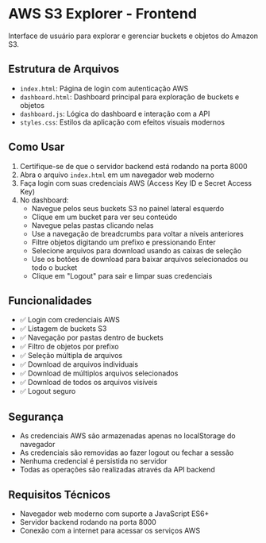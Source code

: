 # AWS S3 Explorer - Frontend

Interface de usuário para explorar e gerenciar buckets e objetos do Amazon S3.

## Estrutura de Arquivos

- `index.html`: Página de login com autenticação AWS
- `dashboard.html`: Dashboard principal para exploração de buckets e objetos
- `dashboard.js`: Lógica do dashboard e interação com a API
- `styles.css`: Estilos da aplicação com efeitos visuais modernos

## Como Usar

1. Certifique-se de que o servidor backend está rodando na porta 8000
2. Abra o arquivo `index.html` em um navegador web moderno
3. Faça login com suas credenciais AWS (Access Key ID e Secret Access Key)
4. No dashboard:
   - Navegue pelos seus buckets S3 no painel lateral esquerdo
   - Clique em um bucket para ver seu conteúdo
   - Navegue pelas pastas clicando nelas
   - Use a navegação de breadcrumbs para voltar a níveis anteriores
   - Filtre objetos digitando um prefixo e pressionando Enter
   - Selecione arquivos para download usando as caixas de seleção
   - Use os botões de download para baixar arquivos selecionados ou todo o bucket
   - Clique em "Logout" para sair e limpar suas credenciais

## Funcionalidades

- ✅ Login com credenciais AWS
- ✅ Listagem de buckets S3
- ✅ Navegação por pastas dentro de buckets
- ✅ Filtro de objetos por prefixo
- ✅ Seleção múltipla de arquivos
- ✅ Download de arquivos individuais
- ✅ Download de múltiplos arquivos selecionados
- ✅ Download de todos os arquivos visíveis
- ✅ Logout seguro

## Segurança

- As credenciais AWS são armazenadas apenas no localStorage do navegador
- As credenciais são removidas ao fazer logout ou fechar a sessão
- Nenhuma credencial é persistida no servidor
- Todas as operações são realizadas através da API backend

## Requisitos Técnicos

- Navegador web moderno com suporte a JavaScript ES6+
- Servidor backend rodando na porta 8000
- Conexão com a internet para acessar os serviços AWS